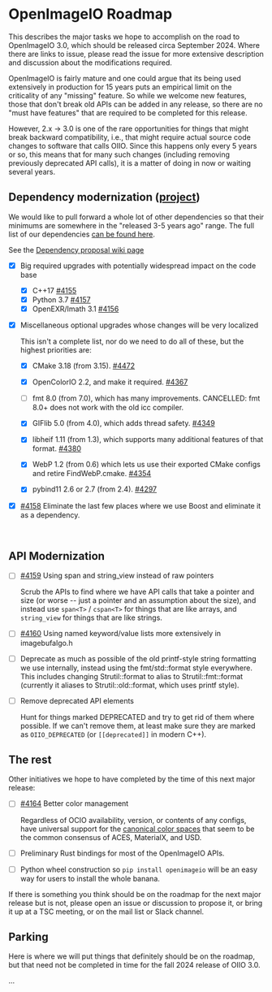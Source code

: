 <!-- SPDX-License-Identifier: CC-BY-4.0 -->
<!-- Copyright Contributors to the OpenImageIO Project. -->

# OpenImageIO Roadmap

This describes the major tasks we hope to accomplish on the road to
OpenImageIO 3.0, which should be released circa September 2024. Where there
are links to issue, please read the issue for more extensive description and
discussion about the modifications required.

OpenImageIO is fairly mature and one could argue that its being used
extensively in production for 15 years puts an empirical limit on the
criticality of any "missing" feature. So while we welcome new features, those
that don't break old APIs can be added in any release, so there are no "must
have features" that are required to be completed for this release.

However, 2.x -> 3.0 is one of the rare opportunities for things that might
break backward compatibility, i.e., that might require actual source code
changes to software that calls OIIO. Since this happens only every 5 years or
so, this means that for many such changes (including removing previously
deprecated API calls), it is a matter of doing in now or waiting several
years.



## Dependency modernization ([project](https://github.com/orgs/AcademySoftwareFoundation/projects/28))

We would like to pull forward a whole lot of other dependencies so that their
minimums are somewhere in the "released 3-5 years ago" range. The full list of
our dependencies [can be found
here](https://github.com/AcademySoftwareFoundation/OpenImageIO/discussions/4151).

See the [Dependency proposal wiki page](https://github.com/AcademySoftwareFoundation/OpenImageIO/discussions/4151)

* [x] Big required upgrades with potentially widespread impact on the code base
  - [x] C++17 [#4155](https://github.com/AcademySoftwareFoundation/OpenImageIO/issues/4155)
  - [x] Python 3.7 [#4157](https://github.com/AcademySoftwareFoundation/OpenImageIO/issues/4157)
  - [x] OpenEXR/Imath 3.1 [#4156](https://github.com/AcademySoftwareFoundation/OpenImageIO/issues/4156)

* [x] Miscellaneous optional upgrades whose changes will be very localized

  This isn't a complete list, nor do we need to do all of these, but the
  highest priorities are:

  - [X] CMake 3.18 (from 3.15). [#4472](https://github.com/AcademySoftwareFoundation/OpenImageIO/pull/4472)
  - [x] OpenColorIO 2.2, and make it required. [#4367](https://github.com/AcademySoftwareFoundation/OpenImageIO/pull/4367)
  - [ ] fmt 8.0 (from 7.0), which has many improvements. CANCELLED: fmt 8.0+
        does not work with the old icc compiler.
  - [x] GIFlib 5.0 (from 4.0), which adds thread safety. [#4349](https://github.com/AcademySoftwareFoundation/OpenImageIO/pull/4349)
  - [x] libheif 1.11 (from 1.3), which supports many additional features of that format. [#4380](https://github.com/AcademySoftwareFoundation/OpenImageIO/pull/4380)
  - [x] WebP 1.2 (from 0.6) which lets us use their exported CMake configs and retire FindWebP.cmake. [#4354](https://github.com/AcademySoftwareFoundation/OpenImageIO/pull/4354)
  - [x] pybind11 2.6 or 2.7 (from 2.4). [#4297](https://github.com/AcademySoftwareFoundation/OpenImageIO/pull/4297)


- [x] [#4158](https://github.com/AcademySoftwareFoundation/OpenImageIO/issues/4158) Eliminate the last few places where we use Boost and eliminate it as a dependency.

<br>


## API Modernization

- [ ] [#4159](https://github.com/AcademySoftwareFoundation/OpenImageIO/issues/4159)  Using span and string_view instead of raw pointers

  Scrub the APIs to find where we have API calls that take a pointer and size
  (or worse -- just a pointer and an assumption about the size), and instead
  use `span<T>` / `cspan<T>` for things that are like arrays, and
  `string_view` for things that are like strings.

- [ ] [#4160](https://github.com/AcademySoftwareFoundation/OpenImageIO/issues/4160)
  Using named keyword/value lists more extensively in imagebufalgo.h

- [ ] Deprecate as much as possible of the old printf-style string formatting we use internally, instead using the fmt/std::format style everywhere. This includes changing Strutil::format to alias to Strutil::fmt::format (currently it aliases to Strutil::old::format, which uses printf style).

- [ ] Remove deprecated API elements

  Hunt for things marked DEPRECATED and try to get rid of them where possible.
  If we can't remove them, at least make sure they are marked as
  `OIIO_DEPRECATED` (or `[[deprecated]]` in modern C++).


## The rest

Other initiatives we hope to have completed by the time of this next
major release:

- [ ] [#4164](https://github.com/AcademySoftwareFoundation/OpenImageIO/issues/4164) Better color management

  Regardless of OCIO availability, version, or contents of any configs, have universal support for the [canonical color spaces](https://github.com/AcademySoftwareFoundation/MaterialX/blob/main/documents/Specification/MaterialX.Specification.md#color-spaces-and-color-management-systems) that seem to be the common consensus of ACES, MaterialX, and USD.
- [ ] Preliminary Rust bindings for most of the OpenImageIO APIs.
- [ ] Python wheel construction so `pip install openimageio` will be an easy way
      for users to install the whole banana.

If there is something you think should be on the roadmap for the next major
release but is not, please open an issue or discussion to propose it, or
bring it up at a TSC meeting, or on the mail list or Slack channel.


## Parking

Here is where we will put things that definitely should be on the roadmap, but
that need not be completed in time for the fall 2024 release of OIIO 3.0.

...
